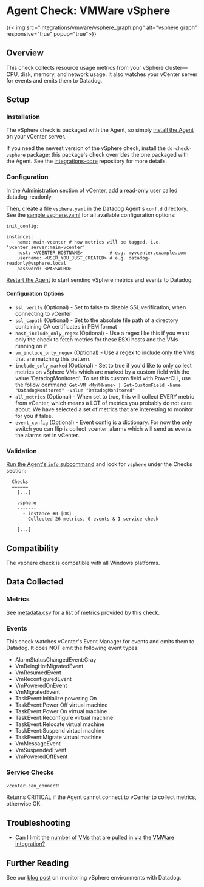 # Agent Check: VMWare vSphere
{{< img src="integrations/vmware/vsphere_graph.png" alt="vsphere graph" responsive="true" popup="true">}}
## Overview

This check collects resource usage metrics from your vSphere cluster—CPU, disk, memory, and network usage. It also watches your vCenter server for events and emits them to Datadog.

## Setup
### Installation

The vSphere check is packaged with the Agent, so simply [install the Agent](https://app.datadoghq.com/account/settings#agent) on your vCenter server.  

If you need the newest version of the vSphere check, install the `dd-check-vsphere` package; this package's check overrides the one packaged with the Agent. See the [integrations-core](https://github.com/DataDog/integrations-core#installing-the-integrations) repository for more details.

### Configuration

In the Administration section of vCenter, add a read-only user called datadog-readonly.

Then, create a file `vsphere.yaml` in the Datadog Agent's `conf.d` directory. See the [sample vsphere.yaml](https://github.com/DataDog/integrations-core/blob/master/vsphere/conf.yaml.example) for all available configuration options:

```
init_config:

instances:
  - name: main-vcenter # how metrics will be tagged, i.e. 'vcenter_server:main-vcenter'
    host: <VCENTER_HOSTNAME>          # e.g. myvcenter.example.com
    username: <USER_YOU_JUST_CREATED> # e.g. datadog-readonly@vsphere.local
    password: <PASSWORD>
```

[Restart the Agent](https://docs.datadoghq.com/agent/faq/start-stop-restart-the-datadog-agent) to start sending vSphere metrics and events to Datadog.

#### Configuration Options

* `ssl_verify` (Optional) - Set to false to disable SSL verification, when connecting to vCenter
* `ssl_capath` (Optional) - Set to the absolute file path of a directory containing CA certificates in PEM format
* `host_include_only_regex` (Optional) - Use a regex like this if you want only the check to fetch metrics for these ESXi hosts and the VMs running on it
* `vm_include_only_regex` (Optional) - Use a regex to include only the VMs that are matching this pattern.
* `include_only_marked` (Optional) - Set to true if you'd like to only collect metrics on vSphere VMs which are marked by a custom field with the value 'DatadogMonitored'. To set this custom field with PowerCLI, use the follow command: `Get-VM <MyVMName> | Set-CustomField -Name "DatadogMonitored" -Value "DatadogMonitored"`
* `all_metrics` (Optional) - When set to true, this will collect EVERY metric from vCenter, which means a LOT of metrics you probably do not care about. We have selected a set of metrics that are interesting to monitor for you if false.
* `event_config` (Optional) - Event config is a dictionary. For now the only switch you can flip is collect_vcenter_alarms which will send as events the alarms set in vCenter.

### Validation

[Run the Agent's `info` subcommand](https://docs.datadoghq.com/agent/faq/agent-status-and-information/) and look for `vsphere` under the Checks section:

```
  Checks
  ======
    [...]

    vsphere
    -------
      - instance #0 [OK]
      - Collected 26 metrics, 0 events & 1 service check

    [...]
```

## Compatibility

The vsphere check is compatible with all Windows platforms.

## Data Collected
### Metrics

See [metadata.csv](https://github.com/DataDog/integrations-core/blob/master/vsphere/metadata.csv) for a list of metrics provided by this check.

### Events

This check watches vCenter's Event Manager for events and emits them to Datadog. It does NOT emit the following event types:

* AlarmStatusChangedEvent:Gray
* VmBeingHotMigratedEvent
* VmResumedEvent
* VmReconfiguredEvent
* VmPoweredOnEvent
* VmMigratedEvent
* TaskEvent:Initialize powering On
* TaskEvent:Power Off virtual machine
* TaskEvent:Power On virtual machine
* TaskEvent:Reconfigure virtual machine
* TaskEvent:Relocate virtual machine
* TaskEvent:Suspend virtual machine
* TaskEvent:Migrate virtual machine
* VmMessageEvent
* VmSuspendedEvent
* VmPoweredOffEvent

### Service Checks

`vcenter.can_connect`:

Returns CRITICAL if the Agent cannot connect to vCenter to collect metrics, otherwise OK.

## Troubleshooting

* [Can I limit the number of VMs that are pulled in via the VMWare integration?](https://docs.datadoghq.com/integrations/faq/can-i-limit-the-number-of-vms-that-are-pulled-in-via-the-vmware-integration)

## Further Reading
See our [blog post](https://www.datadoghq.com/blog/unified-vsphere-app-monitoring-datadog/#auto-discovery-across-vm-and-app-layers) on monitoring vSphere environments with Datadog.
